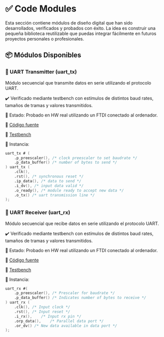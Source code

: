 # ✅ Code Modules

Esta sección contiene módulos de diseño digital que han sido desarrollados, verificados y probados con éxito. La idea es construir una pequeña biblioteca reutilizable que puedas integrar fácilmente en futuros proyectos personales o profesionales.

## 📦 Módulos Disponibles

### 🔹 UART Transmitter (uart_tx)

Módulo secuencial que transmite datos en serie utilizando el protocolo UART.

✔️ Verificado mediante testbench con estímulos de distintos baud rates, tamaños de tramas y valores transmitidos.

🧪 Estado: Probado en HW real utilizando un FTDI conectado al ordenador.

📁 [Código fuente](uart/source/uart_tx.v)

📁 [Testbench](uart/test/uart_tb.v) 

📌 Instancia:

```verilog
uart_tx # (
    .p_preescaler(), /* clock preescaler to set baudrate */
    .p_data_buffer() /* number of bytes to send */
) uart_tx (
    .clk(), 
    .rst(), /* synchronous reset */
    .ip_data(), /* data to send */
    .i_dv(), /* input data valid */
    .o_ready(), /* module ready to accept new data */
    .o_tx() /* uart transmission line */
);
```

### 🔹 UART Receiver (uart_rx)

Módulo secuencial que recibe datos en serie utilizando el protocolo UART.

✔️ Verificado mediante testbench con estímulos de distintos baud rates, tamaños de tramas y valores transmitidos.

🧪 Estado: Probado en HW real utilizando un FTDI conectado al ordenador.

📁 [Código fuente](uart/source/uart_rx.v)

📁 [Testbench](uart/test/uart_tb.v) 

📌 Instancia:

```verilog
uart_rx #(
    .p_preescaler(), /* Prescaler for baudrate */
    .p_data_buffer() /* Indicates number of bytes to receive */
) uart_rx (
    .clk(), /* Input clock */
    .rst(), /* Input reset */
    .i_rx(),	/* Input rx pin */
    .orp_data(),	/* Parallel data port */
    .or_dv() /* New data available in data port */ 
);
```